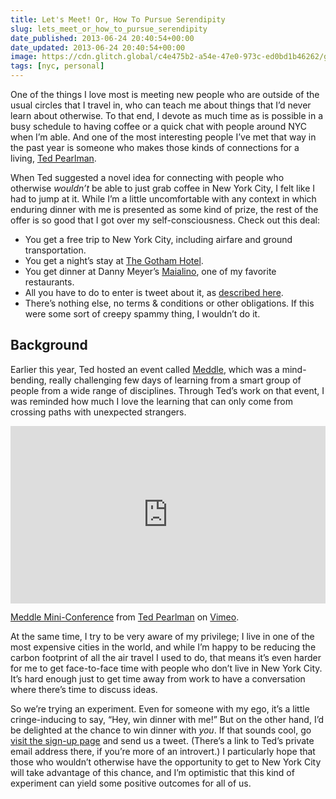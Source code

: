 ```yaml
---
title: Let's Meet! Or, How To Pursue Serendipity
slug: lets_meet_or_how_to_pursue_serendipity
date_published: 2013-06-24 20:40:54+00:00
date_updated: 2013-06-24 20:40:54+00:00
image: https://cdn.glitch.global/c4e475b2-a54e-47e0-973c-ed0bd1b46262/gt-room.jpg?v=1670563355612
tags: [nyc, personal]
---
```

One of the things I love most is meeting new people who are outside of the usual circles that I travel in, who can teach me about things that I’d never learn about otherwise. To that end, I devote as much time as is possible in a busy schedule to having coffee or a quick chat with people around NYC when I’m able. And one of the most interesting people I’ve met that way in the past year is someone who makes those kinds of connections for a living, [Ted Pearlman](https://web.archive.org/web/20131014012451/http://usistwo.com/#faqaboutme).

When Ted suggested a novel idea for connecting with people who otherwise *wouldn’t* be able to just grab coffee in New York City, I felt like I had to jump at it. While I’m a little uncomfortable with any context in which enduring dinner with me is presented as some kind of prize, the rest of the offer is so good that I got over my self-consciousness. Check out this deal:

- You get a free trip to New York City, including airfare and ground transportation.
- You get a night’s stay at [The Gotham Hotel](http://thegothamhotelny.com/).
- You get dinner at Danny Meyer’s [Maialino](http://maialinonyc.com/), one of my favorite restaurants.
- All you have to do to enter is tweet about it, as [described here](https://web.archive.org/web/20131127003943/http://usistwo.com/meet-anil-dash/).
- There’s nothing else, no terms & conditions or other obligations. If this were some sort of creepy spammy thing, I wouldn’t do it.

## Background

Earlier this year, Ted hosted an event called [Meddle](http://usistwo.com/meddle/), which was a mind-bending, really challenging few days of learning from a smart group of people from a wide range of disciplines. Through Ted’s work on that event, I was reminded how much I love the learning that can only come from crossing paths with unexpected strangers.

<div style="padding:56.25% 0 0 0;position:relative;"><iframe src="https://player.vimeo.com/video/65924329?h=bcfaeb8f83&byline=0&portrait=0" style="position:absolute;top:0;left:0;width:100%;height:100%;" frameborder="0" allow="autoplay; fullscreen; picture-in-picture" allowfullscreen></iframe></div><script src="https://player.vimeo.com/api/player.js"></script>
<p><a href="https://vimeo.com/65924329">Meddle Mini-Conference</a> from <a href="https://vimeo.com/tedpearlman">Ted Pearlman</a> on <a href="https://vimeo.com">Vimeo</a>.</p>

At the same time, I try to be very aware of my privilege; I live in one of the most expensive cities in the world, and while I’m happy to be reducing the carbon footprint of all the air travel I used to do, that means it’s even harder for me to get face-to-face time with people who don’t live in New York City. It’s hard enough just to get time away from work to have a conversation where there’s time to discuss ideas.

So we’re trying an experiment. Even for someone with my ego, it’s a little cringe-inducing to say, “Hey, win dinner with me!” But on the other hand, I’d be delighted at the chance to win dinner with *you*. If that sounds cool, go [visit the sign-up page](http://usistwo.com/meet-anil-dash/) and send us a tweet. (There’s a link to Ted’s private email address there, if you’re more of an introvert.) I particularly hope that those who wouldn’t otherwise have the opportunity to get to New York City will take advantage of this chance, and I’m optimistic that this kind of experiment can yield some positive outcomes for all of us.

